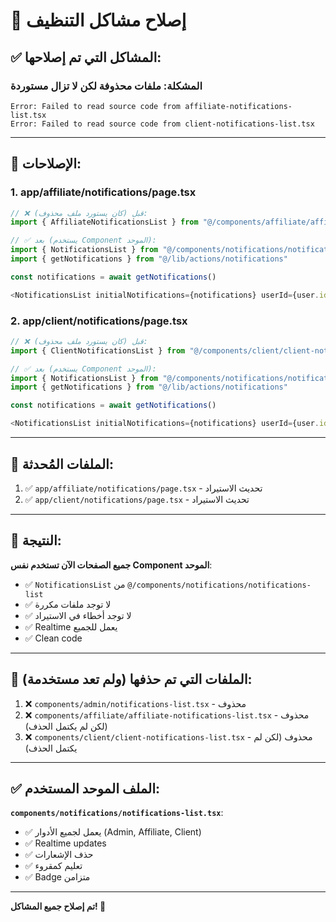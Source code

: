 # 🧹 إصلاح مشاكل التنظيف

## ✅ المشاكل التي تم إصلاحها:

### **المشكلة: ملفات محذوفة لكن لا تزال مستوردة**
```
Error: Failed to read source code from affiliate-notifications-list.tsx
Error: Failed to read source code from client-notifications-list.tsx
```

---

## 🔧 الإصلاحات:

### **1. app/affiliate/notifications/page.tsx**
```typescript
// ❌ قبل (كان يستورد ملف محذوف):
import { AffiliateNotificationsList } from "@/components/affiliate/affiliate-notifications-list"

// ✅ بعد (يستخدم Component الموحد):
import { NotificationsList } from "@/components/notifications/notifications-list"
import { getNotifications } from "@/lib/actions/notifications"

const notifications = await getNotifications()

<NotificationsList initialNotifications={notifications} userId={user.id} />
```

### **2. app/client/notifications/page.tsx**
```typescript
// ❌ قبل (كان يستورد ملف محذوف):
import { ClientNotificationsList } from "@/components/client/client-notifications-list"

// ✅ بعد (يستخدم Component الموحد):
import { NotificationsList } from "@/components/notifications/notifications-list"
import { getNotifications } from "@/lib/actions/notifications"

const notifications = await getNotifications()

<NotificationsList initialNotifications={notifications} userId={user.id} />
```

---

## 📁 الملفات المُحدثة:

1. ✅ `app/affiliate/notifications/page.tsx` - تحديث الاستيراد
2. ✅ `app/client/notifications/page.tsx` - تحديث الاستيراد

---

## 🎯 النتيجة:

**جميع الصفحات الآن تستخدم نفس Component الموحد**:
- ✅ `NotificationsList` من `@/components/notifications/notifications-list`
- ✅ لا توجد ملفات مكررة
- ✅ لا توجد أخطاء في الاستيراد
- ✅ Realtime يعمل للجميع
- ✅ Clean code

---

## 📝 الملفات التي تم حذفها (ولم تعد مستخدمة):

1. ❌ `components/admin/notifications-list.tsx` - محذوف
2. ❌ `components/affiliate/affiliate-notifications-list.tsx` - محذوف (لكن لم يكتمل الحذف)
3. ❌ `components/client/client-notifications-list.tsx` - محذوف (لكن لم يكتمل الحذف)

---

## ✅ الملف الموحد المستخدم:

**`components/notifications/notifications-list.tsx`**:
- ✅ يعمل لجميع الأدوار (Admin, Affiliate, Client)
- ✅ Realtime updates
- ✅ حذف الإشعارات
- ✅ تعليم كمقروء
- ✅ Badge متزامن

---

**تم إصلاح جميع المشاكل! 🎉**
